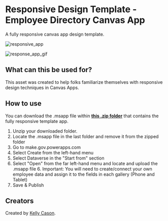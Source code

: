 # Responsive Design Template - Employee Directory Canvas App
A fully responsive canvas app design template.

![responsive_app](https://i.imgur.com/6Qq4wAS.png)

![response_app_gif](https://i.imgur.com/teqYOXa.gif)

## What can this be used for?
This asset was created to help folks familiarize themselves with responsive design techniques in Canvas Apps. 

## How to use
You can download the .msapp file within [**this .zip folder**](https://github.com/microsoft/SLG-Business-Applications/releases/download/4/EmployeeDirectory-ResponsiveTemplate_Version.1.0.0.zip) that contains the fully responsive template app.

1. Unzip your downloaded folder. 
2. Locate the .msapp file in the last folder and remove it from the zipped folder 
3. Go to make.gov.powerapps.com 
4. Select Create from the left-hand menu 
5. Select Dataverse in the "Start from" section 
6. Select "Open" from the far left-hand menu and locate and upload the .msapp file 6. Important: You will need to create/connect your own employee data and assign it to the fields in each gallery (Phone and Tablet) 
7. Save & Publish

## Creators
Created by [Kelly Cason](https://www.linkedin.com/in/kellycason/).